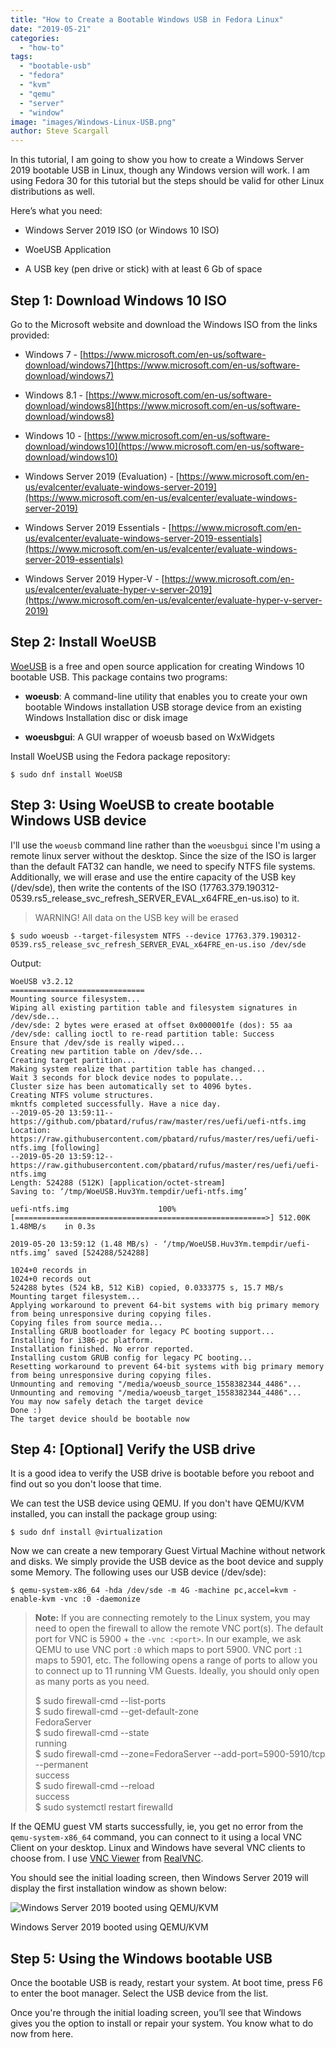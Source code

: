 ```yaml
---
title: "How to Create a Bootable Windows USB in Fedora Linux"
date: "2019-05-21"
categories: 
  - "how-to"
tags: 
  - "bootable-usb"
  - "fedora"
  - "kvm"
  - "qemu"
  - "server"
  - "window"
image: "images/Windows-Linux-USB.png"
author: Steve Scargall
---
```


In this tutorial, I am going to show you how to create a Windows Server 2019 bootable USB in Linux, though any Windows version will work. I am using Fedora 30 for this tutorial but the steps should be valid for other Linux distributions as well.

Here’s what you need:

- Windows Server 2019 ISO (or Windows 10 ISO)

- WoeUSB Application

- A USB key (pen drive or stick) with at least 6 Gb of space

## Step 1: Download Windows 10 ISO

Go to the Microsoft website and download the Windows ISO from the links provided:

- Windows 7 - [https://www.microsoft.com/en-us/software-download/windows7](https://www.microsoft.com/en-us/software-download/windows7)

- Windows 8.1 - [https://www.microsoft.com/en-us/software-download/windows8](https://www.microsoft.com/en-us/software-download/windows8)

- Windows 10 - [https://www.microsoft.com/en-us/software-download/windows10](https://www.microsoft.com/en-us/software-download/windows10)

- Windows Server 2019 (Evaluation) - [https://www.microsoft.com/en-us/evalcenter/evaluate-windows-server-2019](https://www.microsoft.com/en-us/evalcenter/evaluate-windows-server-2019)

- Windows Server 2019 Essentials - [https://www.microsoft.com/en-us/evalcenter/evaluate-windows-server-2019-essentials](https://www.microsoft.com/en-us/evalcenter/evaluate-windows-server-2019-essentials)

- Windows Server 2019 Hyper-V - [https://www.microsoft.com/en-us/evalcenter/evaluate-hyper-v-server-2019](https://www.microsoft.com/en-us/evalcenter/evaluate-hyper-v-server-2019)

## Step 2: Install WoeUSB

[WoeUSB](https://github.com/slacka/WoeUSB) is a free and open source application for creating Windows 10 bootable USB. This package contains two programs:

- **woeusb**: A command-line utility that enables you to create your own bootable Windows installation USB storage device from an existing Windows Installation disc or disk image

- **woeusbgui**: A GUI wrapper of woeusb based on WxWidgets

Install WoeUSB using the Fedora package repository:

```
$ sudo dnf install WoeUSB
```

## Step 3: Using WoeUSB to create bootable Windows USB device

I'll use the `woeusb` command line rather than the `woeusbgui` since I'm using a remote linux server without the desktop. Since the size of the ISO is larger than the default FAT32 can handle, we need to specify NTFS file systems. Additionally, we will erase and use the entire capacity of the USB key (/dev/sde), then write the contents of the ISO (17763.379.190312-0539.rs5\_release\_svc\_refresh\_SERVER\_EVAL\_x64FRE\_en-us.iso) to it.

> WARNING! All data on the USB key will be erased

```
$ sudo woeusb --target-filesystem NTFS --device 17763.379.190312-0539.rs5_release_svc_refresh_SERVER_EVAL_x64FRE_en-us.iso /dev/sde
```

Output:

```
WoeUSB v3.2.12
==============================
Mounting source filesystem...
Wiping all existing partition table and filesystem signatures in /dev/sde...
/dev/sde: 2 bytes were erased at offset 0x000001fe (dos): 55 aa
/dev/sde: calling ioctl to re-read partition table: Success
Ensure that /dev/sde is really wiped...
Creating new partition table on /dev/sde...
Creating target partition...
Making system realize that partition table has changed...
Wait 3 seconds for block device nodes to populate...
Cluster size has been automatically set to 4096 bytes.
Creating NTFS volume structures.
mkntfs completed successfully. Have a nice day.
--2019-05-20 13:59:11-- https://github.com/pbatard/rufus/raw/master/res/uefi/uefi-ntfs.img
Location: https://raw.githubusercontent.com/pbatard/rufus/master/res/uefi/uefi-ntfs.img [following]
--2019-05-20 13:59:12-- https://raw.githubusercontent.com/pbatard/rufus/master/res/uefi/uefi-ntfs.img
Length: 524288 (512K) [application/octet-stream]
Saving to: ‘/tmp/WoeUSB.Huv3Ym.tempdir/uefi-ntfs.img’

uefi-ntfs.img                    100%[========================================================>] 512.00K  1.48MB/s    in 0.3s

2019-05-20 13:59:12 (1.48 MB/s) - ‘/tmp/WoeUSB.Huv3Ym.tempdir/uefi-ntfs.img’ saved [524288/524288]

1024+0 records in
1024+0 records out
524288 bytes (524 kB, 512 KiB) copied, 0.0333775 s, 15.7 MB/s
Mounting target filesystem...
Applying workaround to prevent 64-bit systems with big primary memory from being unresponsive during copying files.
Copying files from source media...
Installing GRUB bootloader for legacy PC booting support...
Installing for i386-pc platform.
Installation finished. No error reported.
Installing custom GRUB config for legacy PC booting...
Resetting workaround to prevent 64-bit systems with big primary memory from being unresponsive during copying files.
Unmounting and removing "/media/woeusb_source_1558382344_4486"...
Unmounting and removing "/media/woeusb_target_1558382344_4486"...
You may now safely detach the target device
Done :)
The target device should be bootable now
```

## Step 4: \[Optional\] Verify the USB drive

It is a good idea to verify the USB drive is bootable before you reboot and find out so you don't loose that time.

We can test the USB device using QEMU. If you don't have QEMU/KVM installed, you can install the package group using:

```
$ sudo dnf install @virtualization
```

Now we can create a new temporary Guest Virtual Machine without network and disks. We simply provide the USB device as the boot device and supply some Memory. The following uses our USB device (/dev/sde):

```
$ qemu-system-x86_64 -hda /dev/sde -m 4G -machine pc,accel=kvm -enable-kvm -vnc :0 -daemonize
```

> **Note:** If you are connecting remotely to the Linux system, you may need to open the firewall to allow the remote VNC port(s). The default port for VNC is 5900 + the `-vnc :<port>`. In our example, we ask QEMU to use VNC port `:0` which maps to port 5900. VNC port `:1` maps to 5901, etc. The following opens a range of ports to allow you to connect up to 11 running VM Guests. Ideally, you should only open as many ports as you need.
> 
> $ sudo firewall-cmd --list-ports  
> $ sudo firewall-cmd --get-default-zone  
> FedoraServer  
> $ sudo firewall-cmd --state  
> running  
> $ sudo firewall-cmd --zone=FedoraServer --add-port=5900-5910/tcp --permanent  
> success  
> $ sudo firewall-cmd --reload  
> success  
> $ sudo systemctl restart firewalld

If the QEMU guest VM starts successfully, ie, you get no error from the `qemu-system-x86_64` command, you can connect to it using a local VNC Client on your desktop. Linux and Windows have several VNC clients to choose from. I use [VNC Viewer](https://www.realvnc.com/en/connect/download/viewer/) from [RealVNC](https://www.realvnc.com).

You should see the initial loading screen, then Windows Server 2019 will display the first installation window as shown below:

![Windows Server 2019 booted using QEMU/KVM](https://stevescargall.com/wp-content/uploads/2019/05/windows_server_2019_via_vncviewer_and_qemu-kvm-1.png?w=1016)

Windows Server 2019 booted using QEMU/KVM

## Step 5: Using the Windows bootable USB

Once the bootable USB is ready, restart your system. At boot time, press F6 to enter the boot manager. Select the USB device from the list.

Once you're through the initial loading screen, you’ll see that Windows gives you the option to install or repair your system. You know what to do now from here.
